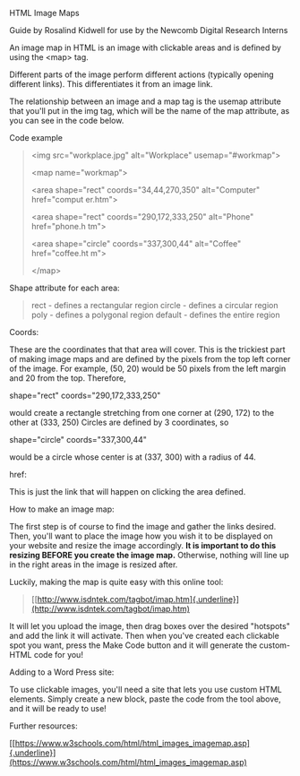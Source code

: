 HTML Image Maps

Guide by Rosalind Kidwell for use by the Newcomb Digital Research
Interns

An image map in HTML is an image with clickable areas and is defined by
using the \<map\> tag.

Different parts of the image perform different actions (typically
opening different links). This differentiates it from an image link.

The relationship between an image and a map tag is the usemap attribute
that you'll put in the img tag, which will be the name of the map
attribute, as you can see in the code below.

Code example

> \<img src=\"workplace.jpg\" alt=\"Workplace\" usemap=\"#workmap\"\>
>
> \<map name=\"workmap\"\>
>
> \<area shape=\"rect\" coords=\"34,44,270,350\" alt=\"Computer\"
> href=\"comput er.htm\"\>
>
> \<area shape=\"rect\" coords=\"290,172,333,250\" alt=\"Phone\"
> href=\"phone.h tm\"\>
>
> \<area shape=\"circle\" coords=\"337,300,44\" alt=\"Coffee\"
> href=\"coffee.ht m\"\>
>
> \</map\>

Shape attribute for each area:

> rect - defines a rectangular region circle - defines a circular region
> poly - defines a polygonal region default - defines the entire region

Coords:

These are the coordinates that that area will cover. This is the
trickiest part of making image maps and are defined by the pixels from
the top left corner of the image. For example, (50, 20) would be 50
pixels from the left margin and 20 from the top. Therefore,

shape=\"rect\" coords=\"290,172,333,250\"

would create a rectangle stretching from one corner at (290, 172) to the
other at (333, 250) Circles are defined by 3 coordinates, so

shape=\"circle\" coords=\"337,300,44\"

would be a circle whose center is at (337, 300) with a radius of 44.

href:

This is just the link that will happen on clicking the area defined.

How to make an image map:

The first step is of course to find the image and gather the links
desired. Then, you'll want to place the image how you wish it to be
displayed on your website and resize the image accordingly. **It is
important to do this resizing BEFORE you create the image map.**
Otherwise, nothing will line up in the right areas in the image is
resized after.

Luckily, making the map is quite easy with this online tool:

> [[http://www.isdntek.com/tagbot/imap.htm]{.underline}](http://www.isdntek.com/tagbot/imap.htm)

It will let you upload the image, then drag boxes over the desired
"hotspots" and add the link it will activate. Then when you've created
each clickable spot you want, press the Make Code button and it will
generate the custom-HTML code for you!

Adding to a Word Press site:

To use clickable images, you'll need a site that lets you use custom
HTML elements. Simply create a new block, paste the code from the tool
above, and it will be ready to use!

Further resources:

[[https://www.w3schools.com/html/html_images_imagemap.asp]{.underline}](https://www.w3schools.com/html/html_images_imagemap.asp)
